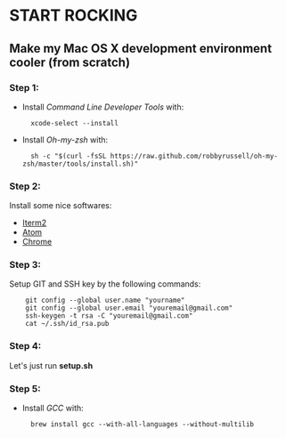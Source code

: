 # START ROCKING
## Make my Mac OS X development environment cooler (from scratch)

### Step 1:

* Install *Command Line Developer Tools* with:

        xcode-select --install
* Install *Oh-my-zsh* with:

        sh -c "$(curl -fsSL https://raw.github.com/robbyrussell/oh-my-zsh/master/tools/install.sh)"

### Step 2:
Install some nice softwares:

* [Iterm2](https://www.iterm2.com/)
* [Atom](https://atom.io/)
* [Chrome](https://www.google.com/chrome/)

### Step 3:
Setup GIT and SSH key by the following commands:

        git config --global user.name "yourname"
        git config --global user.email "youremail@gmail.com"
        ssh-keygen -t rsa -C "youremail@gmail.com"
        cat ~/.ssh/id_rsa.pub

### Step 4:
Let's just run **setup.sh**

### Step 5:

* Install *GCC* with:

        brew install gcc --with-all-languages --without-multilib
